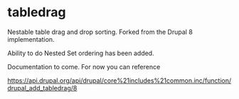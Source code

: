tabledrag
=========

Nestable table drag and drop sorting. Forked from the Drupal 8 implementation.

Ability to do Nested Set ordering has been added.

Documentation to come. For now you can reference 

https://api.drupal.org/api/drupal/core%21includes%21common.inc/function/drupal_add_tabledrag/8
